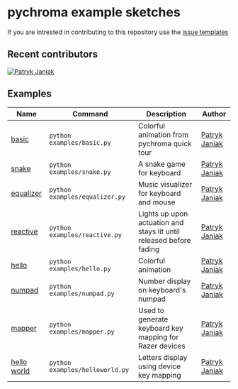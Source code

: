 # pychroma example sketches

If you are intrested in contributing to this repository use the [issue templates](https://github.com/morswin22/pychroma-examples/issues/new/choose)

## Recent contributors

[![Patryk Janiak](https://github.com/morswin22.png?size=80)](https://github.com/morswin22)

## Examples

| Name | Command | Description | Author |
| - | - | - | - |
| [basic](https://github.com/morswin22/pychroma-examples/blob/master/examples/basic.py) | `python examples/basic.py` | Colorful animation from pychroma quick tour | [Patryk Janiak](https://github.com/morswin22) |
| [snake](https://github.com/morswin22/pychroma-examples/blob/master/examples/snake.py) | `python examples/snake.py` | A snake game for keyboard | [Patryk Janiak](https://github.com/morswin22) |
| [equalizer](https://github.com/morswin22/pychroma-examples/blob/master/examples/equalizer.py) | `python examples/equalizer.py` | Music visualizer for keyboard and mouse | [Patryk Janiak](https://github.com/morswin22) |
| [reactive](https://github.com/morswin22/pychroma-examples/blob/master/examples/reactive.py) | `python examples/reactive.py` | Lights up upon actuation and stays lit until released before fading | [Patryk Janiak](https://github.com/morswin22) |
| [hello](https://github.com/morswin22/pychroma-examples/blob/master/examples/hello.py) | `python examples/hello.py` | Colorful animation | [Patryk Janiak](https://github.com/morswin22) |
| [numpad](https://github.com/morswin22/pychroma-examples/blob/master/examples/numpad.py) | `python examples/numpad.py` | Number display on keyboard's numpad | [Patryk Janiak](https://github.com/morswin22) |
| [mapper](https://github.com/morswin22/pychroma-examples/blob/master/examples/mapper.py) | `python examples/mapper.py` | Used to generate keyboard key mapping for Razer devices | [Patryk Janiak](https://github.com/morswin22) |
| [hello world](https://github.com/morswin22/pychroma-examples/blob/master/examples/helloworld.py) | `python examples/helloworld.py` | Letters display using device key mapping | [Patryk Janiak](https://github.com/morswin22) |
